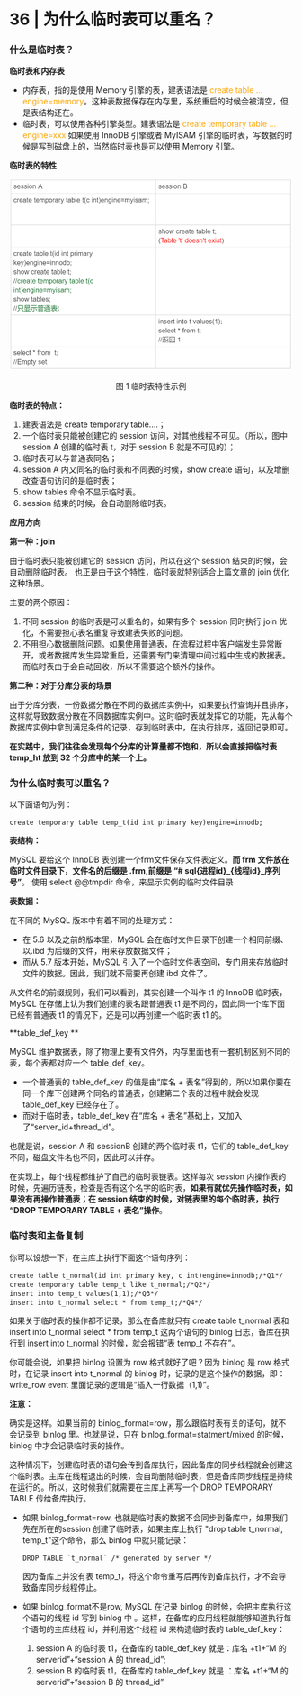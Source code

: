 # 36 | 为什么临时表可以重名？

### 什么是临时表？

**临时表和内存表**

- 内存表，指的是使用 Memory 引擎的表，建表语法是 <font color='orange'>create table ... engine=memory</font>。这种表数据保存在内存里，系统重启的时候会被清空，但是表结构还在。
- 临时表，可以使用各种引擎类型。建表语法是 <font color='orange'>create temporary table ... engine=xxx</font> 如果使用 InnoDB 引擎或者 MyISAM 引擎的临时表，写数据的时候是写到磁盘上的，当然临时表也是可以使用 Memory 引擎。

**临时表的特性**

![](../images/mysql45/picture/mysql45-36-01.png)

<center>图 1 临时表特性示例</center>

**临时表的特点：**

1. 建表语法是 create temporary table....；
2. 一个临时表只能被创建它的 session 访问，对其他线程不可见。（所以，图中 session A 创建的临时表 t，对于 session B 就是不可见的）；
3. 临时表可以与普通表同名；
4. session A 内又同名的临时表和不同表的时候，show create 语句，以及增删改查语句访问的是临时表；
5. show tables 命令不显示临时表。
6. session 结束的时候，会自动删除临时表。

**应用方向**

**第一种：join**

由于临时表只能被创建它的 session 访问，所以在这个 session 结束的时候，会自动删除临时表。 也正是由于这个特性，临时表就特别适合上篇文章的 join 优化这种场景。

主要的两个原因：

1. 不同 session 的临时表是可以重名的，如果有多个 session 同时执行 join 优化，不需要担心表名重复导致建表失败的问题。
2. 不用担心数据删除问题。如果使用普通表，在流程过程中客户端发生异常断开，或者数据库发生异常重启，还需要专门来清理中间过程中生成的数据表。而临时表由于会自动回收，所以不需要这个额外的操作。

**第二种：对于分库分表的场景**

由于分库分表，一份数据分散在不同的数据库实例中，如果要执行查询并且排序，这样就导致数据分散在不同数据库实例中。这时临时表就发挥它的功能，先从每个数据库实例中拿到满足条件的记录，存到临时表中，在执行排序，返回记录即可。

**在实践中，我们往往会发现每个分库的计算量都不饱和，所以会直接把临时表 temp_ht 放到 32 个分库中的某一个上。**

### 为什么临时表可以重名？

以下面语句为例：

```mysql
create temporary table temp_t(id int primary key)engine=innodb;
```

**表结构：**

MySQL 要给这个 InnoDB 表创建一个frm文件保存文件表定义。**而 frm 文件放在临时文件目录下，文件名的后缀是 .frm,前缀是 “# sql{进程id}\_{线程id}\_序列号”**。 使用 select @@tmpdir 命令，来显示实例的临时文件目录 

**表数据：**

在不同的 MySQL 版本中有着不同的处理方式：

- 在 5.6 以及之前的版本里，MySQL 会在临时文件目录下创建一个相同前缀、以.ibd 为后缀的文件，用来存放数据文件；
- 而从 5.7 版本开始，MySQL 引入了一个临时文件表空间，专门用来存放临时文件的数据。因此，我们就不需要再创建 ibd 文件了。

从文件名的前缀规则，我们可以看到，其实创建一个叫作 t1 的 InnoDB 临时表，MySQL 在存储上认为我们创建的表名跟普通表 t1 是不同的，因此同一个库下面已经有普通表 t1 的情况下，还是可以再创建一个临时表 t1 的。

**table_def_key **

MySQL 维护数据表，除了物理上要有文件外，内存里面也有一套机制区别不同的表，每个表都对应一个 table_def_key。

- 一个普通表的 table_def_key 的值是由“库名 + 表名”得到的，所以如果你要在同一个库下创建两个同名的普通表，创建第二个表的过程中就会发现 table_def_key 已经存在了。
- 而对于临时表，table_def_key 在“库名 + 表名”基础上，又加入了“server_id+thread_id”。

也就是说，session A 和 sessionB 创建的两个临时表 t1，它们的 table_def_key 不同，磁盘文件名也不同，因此可以并存。

在实现上，每个线程都维护了自己的临时表链表。这样每次 session 内操作表的时候，先遍历链表，检查是否有这个名字的临时表，**如果有就优先操作临时表，如果没有再操作普通表；在 session 结束的时候，对链表里的每个临时表，执行 “DROP TEMPORARY TABLE + 表名”操作**。

### 临时表和主备复制

 你可以设想一下，在主库上执行下面这个语句序列： 

```msyql
create table t_normal(id int primary key, c int)engine=innodb;/*Q1*/
create temporary table temp_t like t_normal;/*Q2*/
insert into temp_t values(1,1);/*Q3*/
insert into t_normal select * from temp_t;/*Q4*/
```

如果关于临时表的操作都不记录，那么在备库就只有 create table t_normal 表和 insert into t_normal select * from temp_t 这两个语句的 binlog 日志，备库在执行到 insert into t_normal 的时候，就会报错“表 temp_t 不存在”。

你可能会说，如果把 binlog 设置为 row 格式就好了吧？因为 binlog 是 row 格式时，在记录 insert into t_normal 的 binlog 时，记录的是这个操作的数据，即：write_row event 里面记录的逻辑是“插入一行数据（1,1)”。

**注意：**

确实是这样。如果当前的 binlog_format=row，那么跟临时表有关的语句，就不会记录到 binlog 里。也就是说，只在 binlog_format=statment/mixed 的时候，binlog 中才会记录临时表的操作。

这种情况下，创建临时表的语句会传到备库执行，因此备库的同步线程就会创建这个临时表。主库在线程退出的时候，会自动删除临时表，但是备库同步线程是持续在运行的。所以，这时候我们就需要在主库上再写一个 DROP TEMPORARY TABLE 传给备库执行。

- 如果 binlog_format=row, 也就是临时表的数据不会同步到备库中，如果我们先在所在的session 创建了临时表，如果主库上执行 "drop table t_normal, temp_t"这个命令，那么 binlog 中就只能记录：

  ```msyql
  DROP TABLE `t_normal` /* generated by server */
  ```

  因为备库上并没有表 temp_t，将这个命令重写后再传到备库执行，才不会导致备库同步线程停止。

  

- 如果 binlog_format不是row, MySQL 在记录 binlog 的时候，会把主库执行这个语句的线程 id 写到 binlog 中 。这样，在备库的应用线程就能够知道执行每个语句的主库线程 id，并利用这个线程 id 来构造临时表的 table_def_key：

  1.  session A 的临时表 t1，在备库的 table_def_key 就是：库名 +t1+“M 的 serverid”+“session A 的 thread_id”; 
  2.  session B 的临时表 t1，在备库的 table_def_key 就是 ：库名 +t1+“M 的 serverid”+“session B 的 thread_id” 


